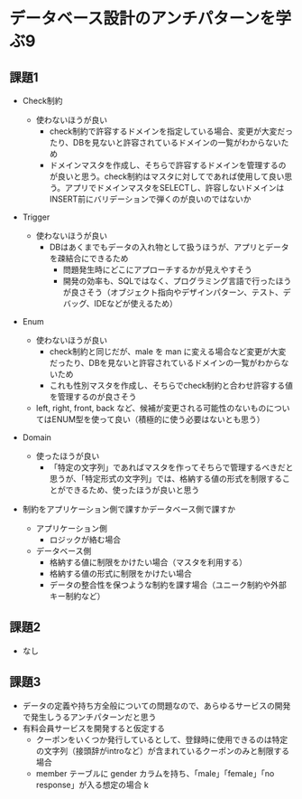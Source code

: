 # データベース設計のアンチパターンを学ぶ9

## 課題1

- Check制約
    - 使わないほうが良い
        - check制約で許容するドメインを指定している場合、変更が大変だったり、DBを見ないと許容されているドメインの一覧がわからないため
        - ドメインマスタを作成し、そちらで許容するドメインを管理するのが良いと思う。check制約はマスタに対してであれば使用して良い思う。アプリでドメインマスタをSELECTし、許容しないドメインはINSERT前にバリデーションで弾くのが良いのではないか

- Trigger
    - 使わないほうが良い
        - DBはあくまでもデータの入れ物として扱うほうが、アプリとデータを疎結合にできるため
            - 問題発生時にどこにアプローチするかが見えやすそう
            - 開発の効率も、SQLではなく、プログラミング言語で行ったほうが良さそう（オブジェクト指向やデザインパターン、テスト、デバッグ、IDEなどが使えるため）

- Enum
    - 使わないほうが良い
        - check制約と同じだが、male を man に変える場合など変更が大変だったり、DBを見ないと許容されているドメインの一覧がわからないため
        - これも性別マスタを作成し、そちらでcheck制約と合わせ許容する値を管理するのが良さそう
    - left, right, front, back など、候補が変更される可能性のないものについてはENUM型を使って良い（積極的に使う必要はないとも思う）
    
- Domain
    - 使ったほうが良い
        - 「特定の文字列」であればマスタを作ってそちらで管理するべきだと思うが、「特定形式の文字列」では、格納する値の形式を制限することができるため、使ったほうが良いと思う
    
- 制約をアプリケーション側で課すかデータベース側で課すか
    - アプリケーション側
        - ロジックが絡む場合
    - データベース側
        - 格納する値に制限をかけたい場合（マスタを利用する）
        - 格納する値の形式に制限をかけたい場合
        - データの整合性を保つような制約を課す場合（ユニーク制約や外部キー制約など）

## 課題2

- なし

## 課題3

- データの定義や持ち方全般についての問題なので、あらゆるサービスの開発で発生しうるアンチパターンだと思う
- 有料会員サービスを開発すると仮定する
    - クーポンをいくつか発行しているとして、登録時に使用できるのは特定の文字列（接頭辞がintroなど）が含まれているクーポンのみと制限する場合
    - member テーブルに gender カラムを持ち、「male」「female」「no response」が入る想定の場合
k